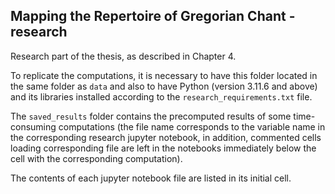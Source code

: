 ## Mapping the Repertoire of Gregorian Chant - research

Research part of the thesis, as described in Chapter 4.   

To replicate the computations, it is necessary to have this folder located in the same folder as `data` and also to have Python (version 3.11.6 and above) and its libraries installed according to the `research_requirements.txt` file.

The `saved_results` folder contains the precomputed results of some time-consuming computations (the file name corresponds to the variable name in the corresponding research jupyter notebook, in addition, commented cells loading corresponding file are left in the notebooks immediately below the cell with the corresponding computation).  

The contents of each jupyter notebook file are listed in its initial cell.
